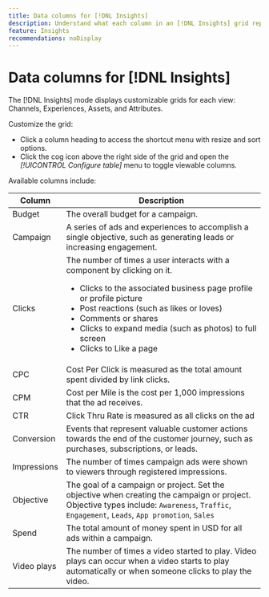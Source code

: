 ```yaml
---
title: Data columns for [!DNL Insights]
description: Understand what each column in an [!DNL Insights] grid represents.
feature: Insights
recommendations: noDisplay
---
```


# Data columns for [!DNL Insights]

The [!DNL Insights] mode displays customizable grids for each view: Channels, Experiences, Assets, and Attributes.

Customize the grid:

- Click a column heading to access the shortcut menu with resize and sort options.
- Click the cog icon above the right side of the grid and open the _[!UICONTROL Configure table]_ menu to toggle viewable columns.

Available columns include:

| Column      | Description  |
| ----------- | ------------ |
| Budget      | The overall budget for a campaign. |
| Campaign    | A series of ads and experiences to accomplish a single objective, such as generating leads or increasing engagement. |
| Clicks      | The number of times a user interacts with a component by clicking on it.<ul><li>Clicks to the associated business page profile or profile picture</li><li>Post reactions (such as likes or loves)</li><li>Comments or shares</li><li>Clicks to expand media (such as photos) to full screen</li><li>Clicks to Like a page</li></ul> |
| CPC         | Cost Per Click is measured as the total amount spent divided by link clicks. |
| CPM         | Cost per Mile is the cost per 1,000 impressions that the ad receives. |
| CTR         | Click Thru Rate is measured as all clicks on the ad |
| Conversion | Events that represent valuable customer actions towards the end of the customer journey, such as purchases, subscriptions, or leads. |
| Impressions | The number of times campaign ads were shown to viewers through registered impressions. |
| Objective   | The goal of a campaign or project. Set the objective when creating the campaign or project.<br>Objective types include: `Awareness`, `Traffic`, `Engagement`, `Leads`, `App promotion`, `Sales` |
| Spend       | The total amount of money spent in USD for all ads within a campaign. |
| Video plays | The number of times a video started to play. Video plays can occur when a video starts to play automatically or when someone clicks to play the video. |

